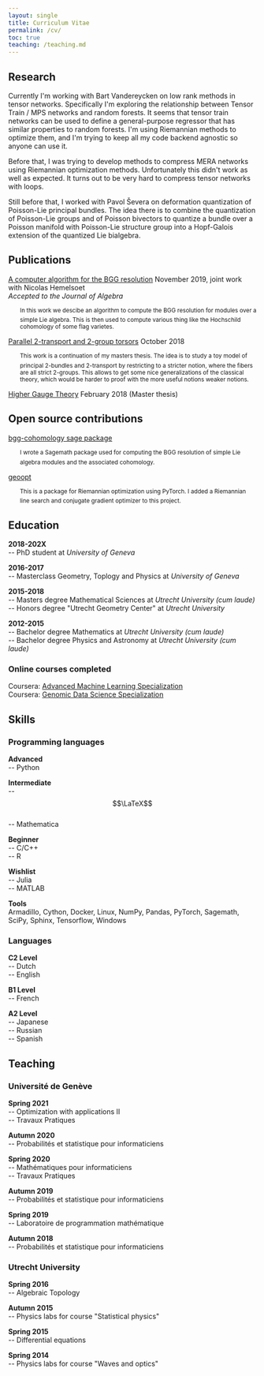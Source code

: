 ```yaml
---
layout: single
title: Curriculum Vitae
permalink: /cv/
toc: true
teaching: /teaching.md
---
```


## Research

Currently I'm working with Bart Vandereycken on low rank methods in tensor networks. Specifically
I'm exploring the relationship between Tensor Train / MPS networks and random forests. It seems that
tensor train networks can be used to define a general-purpose regressor that has similar properties
to random forests. I'm using Riemannian methods to optimize them, and I'm trying to keep all my code
backend agnostic so anyone can use it. 

Before that, I was trying to develop methods to compress MERA networks using Riemannian
optimization methods. Unfortunately this didn't work as well as expected. It turns out to be very
hard to compress tensor networks with loops.

Still before that, I worked with Pavol Ševera on deformation quantization of Poisson-Lie principal
bundles. The idea there is to combine the quantization of Poisson-Lie groups and of Poisson
bivectors to quantize a bundle over a Poisson manifold with Poisson-Lie structure group into a
Hopf-Galois extension of the quantized Lie bialgebra.

## Publications

[A computer algorithm for the BGG resolution](https://www.sciencedirect.com/science/article/abs/pii/S0021869320305135) November 2019, joint work with Nicolas Hemelsoet  
_Accepted to the Journal of Algebra_
<ul style="list-style-type:none;">
  <li><sup> In this work we descibe an algorithm to compute the BGG resolution for modules over a simple Lie algebra. This is then used to compute various thing like the Hochschild cohomology of some flag varietes.</sup></li>
</ul>

[Parallel 2-transport and 2-group torsors](https://arxiv.org/abs/1811.10060) October 2018
<ul style="list-style-type:none;">
  <li><sup>This work is a continuation of my masters thesis. The idea is to study
  a toy model of principal 2-bundles and 2-transport by restricting to a stricter notion, where the fibers are all strict 2-groups.
  This allows to get some nice generalizations of the classical theory, which would
  be harder to proof with the more useful notions weaker notions.</sup></li>
</ul>

[Higher Gauge Theory](https://dspace.library.uu.nl/handle/1874/361953) February 2018 (Master thesis)

## Open source contributions

[bgg-cohomology sage package](https://github.com/RikVoorhaar/bgg-cohomology)
<ul style="list-style-type:none;">
  <li><sup>I wrote a Sagemath package used for computing the BGG resolution of simple Lie algebra modules and the associated cohomology. </sup></li>
</ul>

[geoopt](https://github.com/geoopt/geoopt)
<ul style="list-style-type:none;">
  <li><sup>This is a package for Riemannian optimization using PyTorch. I added a Riemannian line search and conjugate gradient optimizer to this project. </sup></li>
</ul>

## Education

**2018-202X**  
-- PhD student at _University of Geneva_

**2016-2017**  
-- Masterclass Geometry, Toplogy and Physics at _University of Geneva_

**2015-2018**  
-- Masters degree Mathematical Sciences at _Utrecht University_ _(cum laude)_  
-- Honors degree "Utrecht Geometry Center" at _Utrecht University_

**2012-2015**  
-- Bachelor degree Mathematics at _Utrecht University_ _(cum laude)_  
-- Bachelor degree Physics and Astronomy at _Utrecht University_ _(cum laude)_

### Online courses completed
Coursera: [Advanced Machine Learning Specialization](https://www.coursera.org/specializations/aml)  
Coursera: [Genomic Data Science Specialization](https://www.coursera.org/specializations/genomic-data-science)

## Skills

### Programming languages
**Advanced**  
-- Python

**Intermediate**  
-- $$\LaTeX$$  
-- Mathematica

**Beginner**  
-- C/C++  
-- R

**Wishlist**  
-- Julia  
-- MATLAB

**Tools**  
Armadillo, Cython, Docker, Linux, NumPy, Pandas, PyTorch, Sagemath, SciPy, Sphinx, Tensorflow, Windows

### Languages
**C2 Level**  
-- Dutch  
-- English

**B1 Level**  
-- French

**A2 Level**  
-- Japanese  
-- Russian  
-- Spanish

## Teaching
### Université de Genève

**Spring 2021**  
-- Optimization with applications II  
-- Travaux Pratiques

**Autumn 2020**  
-- Probabilités et statistique pour informaticiens  

**Spring 2020**  
-- Mathématiques pour informaticiens  
-- Travaux Pratiques

**Autumn 2019**  
-- Probabilités et statistique pour informaticiens

**Spring 2019**  
-- Laboratoire de programmation mathématique

**Autumn 2018**  
-- Probabilités et statistique pour informaticiens

### Utrecht University
**Spring 2016**  
-- Algebraic Topology

**Autumn 2015**  
-- Physics labs for course "Statistical physics"

**Spring 2015**  
-- Differential equations

**Spring 2014**  
-- Physics labs for course "Waves and optics"